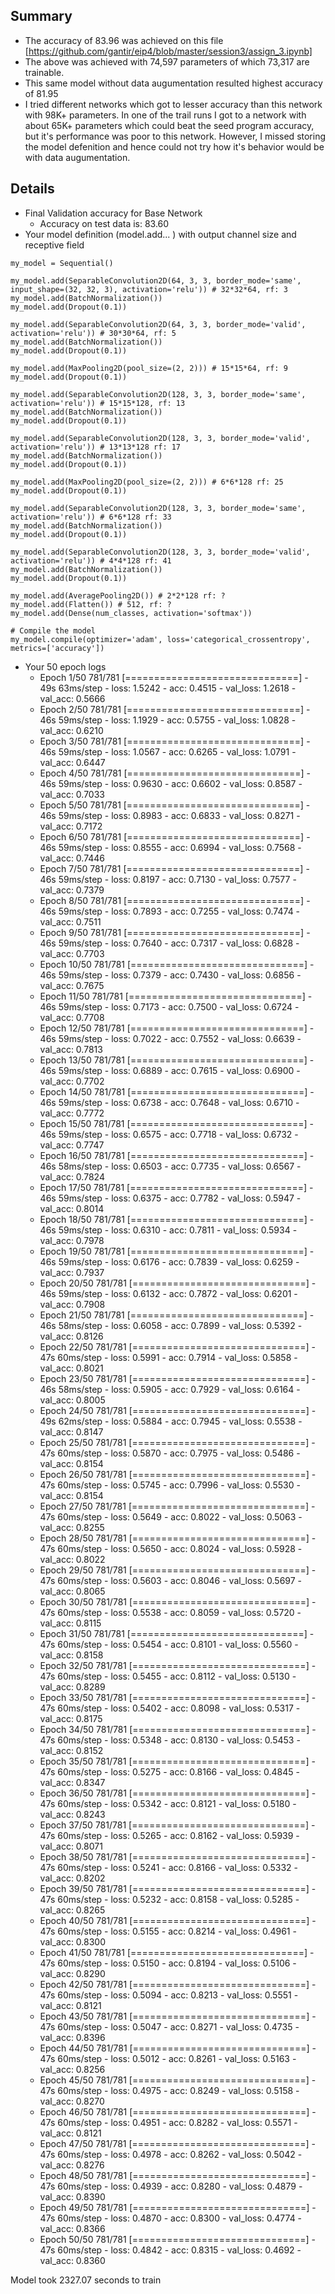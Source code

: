 ## Summary
* The accuracy of 83.96 was achieved on this file [https://github.com/gantir/eip4/blob/master/session3/assign_3.ipynb]
* The above was achieved with 74,597 parameters of which 73,317 are trainable.
* This same model without data augumentation resulted highest accuracy of 81.95
* I tried different networks which got to lesser accuracy than this network with 98K+ parameters. In one of the trail runs I got to a network with about 65K+ parameters which could beat the seed program accuracy, but it's performance was poor to this network. However, I missed storing the model defenition and hence could not try how it's behavior would be with data augumentation.

## Details
* Final Validation accuracy for Base Network
  * Accuracy on test data is: 83.60
* Your model definition (model.add... ) with output channel size and receptive field
```
my_model = Sequential()

my_model.add(SeparableConvolution2D(64, 3, 3, border_mode='same', input_shape=(32, 32, 3), activation='relu')) # 32*32*64, rf: 3
my_model.add(BatchNormalization())
my_model.add(Dropout(0.1))

my_model.add(SeparableConvolution2D(64, 3, 3, border_mode='valid', activation='relu')) # 30*30*64, rf: 5
my_model.add(BatchNormalization())
my_model.add(Dropout(0.1))

my_model.add(MaxPooling2D(pool_size=(2, 2))) # 15*15*64, rf: 9
my_model.add(Dropout(0.1))

my_model.add(SeparableConvolution2D(128, 3, 3, border_mode='same', activation='relu')) # 15*15*128, rf: 13
my_model.add(BatchNormalization())
my_model.add(Dropout(0.1))

my_model.add(SeparableConvolution2D(128, 3, 3, border_mode='valid', activation='relu')) # 13*13*128 rf: 17
my_model.add(BatchNormalization())
my_model.add(Dropout(0.1))

my_model.add(MaxPooling2D(pool_size=(2, 2))) # 6*6*128 rf: 25
my_model.add(Dropout(0.1))

my_model.add(SeparableConvolution2D(128, 3, 3, border_mode='same', activation='relu')) # 6*6*128 rf: 33
my_model.add(BatchNormalization())
my_model.add(Dropout(0.1))

my_model.add(SeparableConvolution2D(128, 3, 3, border_mode='valid', activation='relu')) # 4*4*128 rf: 41
my_model.add(BatchNormalization())
my_model.add(Dropout(0.1))

my_model.add(AveragePooling2D()) # 2*2*128 rf: ? 
my_model.add(Flatten()) # 512, rf: ?
my_model.add(Dense(num_classes, activation='softmax'))

# Compile the model
my_model.compile(optimizer='adam', loss='categorical_crossentropy', metrics=['accuracy'])
```
* Your 50 epoch logs
  * Epoch 1/50
781/781 [==============================] - 49s 63ms/step - loss: 1.5242 - acc: 0.4515 - val_loss: 1.2618 - val_acc: 0.5666
  * Epoch 2/50
781/781 [==============================] - 46s 59ms/step - loss: 1.1929 - acc: 0.5755 - val_loss: 1.0828 - val_acc: 0.6210
  * Epoch 3/50
781/781 [==============================] - 46s 59ms/step - loss: 1.0567 - acc: 0.6265 - val_loss: 1.0791 - val_acc: 0.6447
  * Epoch 4/50
781/781 [==============================] - 46s 59ms/step - loss: 0.9630 - acc: 0.6602 - val_loss: 0.8587 - val_acc: 0.7033
  * Epoch 5/50
781/781 [==============================] - 46s 59ms/step - loss: 0.8983 - acc: 0.6833 - val_loss: 0.8271 - val_acc: 0.7172
  * Epoch 6/50
781/781 [==============================] - 46s 59ms/step - loss: 0.8555 - acc: 0.6994 - val_loss: 0.7568 - val_acc: 0.7446
  * Epoch 7/50
781/781 [==============================] - 46s 59ms/step - loss: 0.8197 - acc: 0.7130 - val_loss: 0.7577 - val_acc: 0.7379
  * Epoch 8/50
781/781 [==============================] - 46s 59ms/step - loss: 0.7893 - acc: 0.7255 - val_loss: 0.7474 - val_acc: 0.7511
  * Epoch 9/50
781/781 [==============================] - 46s 59ms/step - loss: 0.7640 - acc: 0.7317 - val_loss: 0.6828 - val_acc: 0.7703
  * Epoch 10/50
781/781 [==============================] - 46s 59ms/step - loss: 0.7379 - acc: 0.7430 - val_loss: 0.6856 - val_acc: 0.7675
  * Epoch 11/50
781/781 [==============================] - 46s 59ms/step - loss: 0.7173 - acc: 0.7500 - val_loss: 0.6724 - val_acc: 0.7708
  * Epoch 12/50
781/781 [==============================] - 46s 59ms/step - loss: 0.7022 - acc: 0.7552 - val_loss: 0.6639 - val_acc: 0.7813
  * Epoch 13/50
781/781 [==============================] - 46s 59ms/step - loss: 0.6889 - acc: 0.7615 - val_loss: 0.6900 - val_acc: 0.7702
  * Epoch 14/50
781/781 [==============================] - 46s 59ms/step - loss: 0.6738 - acc: 0.7648 - val_loss: 0.6710 - val_acc: 0.7772
  * Epoch 15/50
781/781 [==============================] - 46s 59ms/step - loss: 0.6575 - acc: 0.7718 - val_loss: 0.6732 - val_acc: 0.7747
  * Epoch 16/50
781/781 [==============================] - 46s 58ms/step - loss: 0.6503 - acc: 0.7735 - val_loss: 0.6567 - val_acc: 0.7824
  * Epoch 17/50
781/781 [==============================] - 46s 59ms/step - loss: 0.6375 - acc: 0.7782 - val_loss: 0.5947 - val_acc: 0.8014
  * Epoch 18/50
781/781 [==============================] - 46s 59ms/step - loss: 0.6310 - acc: 0.7811 - val_loss: 0.5934 - val_acc: 0.7978
  * Epoch 19/50
781/781 [==============================] - 46s 59ms/step - loss: 0.6176 - acc: 0.7839 - val_loss: 0.6259 - val_acc: 0.7937
  * Epoch 20/50
781/781 [==============================] - 46s 59ms/step - loss: 0.6132 - acc: 0.7872 - val_loss: 0.6201 - val_acc: 0.7908
  * Epoch 21/50
781/781 [==============================] - 46s 58ms/step - loss: 0.6058 - acc: 0.7899 - val_loss: 0.5392 - val_acc: 0.8126
  * Epoch 22/50
781/781 [==============================] - 47s 60ms/step - loss: 0.5991 - acc: 0.7914 - val_loss: 0.5858 - val_acc: 0.8021
  * Epoch 23/50
781/781 [==============================] - 46s 58ms/step - loss: 0.5905 - acc: 0.7929 - val_loss: 0.6164 - val_acc: 0.8005
  * Epoch 24/50
781/781 [==============================] - 49s 62ms/step - loss: 0.5884 - acc: 0.7945 - val_loss: 0.5538 - val_acc: 0.8147
  * Epoch 25/50
781/781 [==============================] - 47s 60ms/step - loss: 0.5870 - acc: 0.7975 - val_loss: 0.5486 - val_acc: 0.8154
  * Epoch 26/50
781/781 [==============================] - 47s 60ms/step - loss: 0.5745 - acc: 0.7996 - val_loss: 0.5530 - val_acc: 0.8154
  * Epoch 27/50
781/781 [==============================] - 47s 60ms/step - loss: 0.5649 - acc: 0.8022 - val_loss: 0.5063 - val_acc: 0.8255
  * Epoch 28/50
781/781 [==============================] - 47s 60ms/step - loss: 0.5650 - acc: 0.8024 - val_loss: 0.5928 - val_acc: 0.8022
  * Epoch 29/50
781/781 [==============================] - 47s 60ms/step - loss: 0.5603 - acc: 0.8046 - val_loss: 0.5697 - val_acc: 0.8065
  * Epoch 30/50
781/781 [==============================] - 47s 60ms/step - loss: 0.5538 - acc: 0.8059 - val_loss: 0.5720 - val_acc: 0.8115
  * Epoch 31/50
781/781 [==============================] - 47s 60ms/step - loss: 0.5454 - acc: 0.8101 - val_loss: 0.5560 - val_acc: 0.8158
  * Epoch 32/50
781/781 [==============================] - 47s 60ms/step - loss: 0.5455 - acc: 0.8112 - val_loss: 0.5130 - val_acc: 0.8289
  * Epoch 33/50
781/781 [==============================] - 47s 60ms/step - loss: 0.5402 - acc: 0.8098 - val_loss: 0.5317 - val_acc: 0.8175
  * Epoch 34/50
781/781 [==============================] - 47s 60ms/step - loss: 0.5348 - acc: 0.8130 - val_loss: 0.5453 - val_acc: 0.8152
  * Epoch 35/50
781/781 [==============================] - 47s 60ms/step - loss: 0.5275 - acc: 0.8166 - val_loss: 0.4845 - val_acc: 0.8347
  * Epoch 36/50
781/781 [==============================] - 47s 60ms/step - loss: 0.5342 - acc: 0.8121 - val_loss: 0.5180 - val_acc: 0.8243
  * Epoch 37/50
781/781 [==============================] - 47s 60ms/step - loss: 0.5265 - acc: 0.8162 - val_loss: 0.5939 - val_acc: 0.8071
  * Epoch 38/50
781/781 [==============================] - 47s 60ms/step - loss: 0.5241 - acc: 0.8166 - val_loss: 0.5332 - val_acc: 0.8202
  * Epoch 39/50
781/781 [==============================] - 47s 60ms/step - loss: 0.5232 - acc: 0.8158 - val_loss: 0.5285 - val_acc: 0.8265
  * Epoch 40/50
781/781 [==============================] - 47s 60ms/step - loss: 0.5155 - acc: 0.8214 - val_loss: 0.4961 - val_acc: 0.8300
  * Epoch 41/50
781/781 [==============================] - 47s 60ms/step - loss: 0.5150 - acc: 0.8194 - val_loss: 0.5106 - val_acc: 0.8290
  * Epoch 42/50
781/781 [==============================] - 47s 60ms/step - loss: 0.5094 - acc: 0.8213 - val_loss: 0.5551 - val_acc: 0.8121
  * Epoch 43/50
781/781 [==============================] - 47s 60ms/step - loss: 0.5047 - acc: 0.8271 - val_loss: 0.4735 - val_acc: 0.8396
  * Epoch 44/50
781/781 [==============================] - 47s 60ms/step - loss: 0.5012 - acc: 0.8261 - val_loss: 0.5163 - val_acc: 0.8256
  * Epoch 45/50
781/781 [==============================] - 47s 60ms/step - loss: 0.4975 - acc: 0.8249 - val_loss: 0.5158 - val_acc: 0.8270
  * Epoch 46/50
781/781 [==============================] - 47s 60ms/step - loss: 0.4951 - acc: 0.8282 - val_loss: 0.5571 - val_acc: 0.8121
  * Epoch 47/50
781/781 [==============================] - 47s 60ms/step - loss: 0.4978 - acc: 0.8262 - val_loss: 0.5042 - val_acc: 0.8276
  * Epoch 48/50
781/781 [==============================] - 47s 60ms/step - loss: 0.4939 - acc: 0.8280 - val_loss: 0.4879 - val_acc: 0.8390
  * Epoch 49/50
781/781 [==============================] - 47s 60ms/step - loss: 0.4870 - acc: 0.8300 - val_loss: 0.4774 - val_acc: 0.8366
  * Epoch 50/50
781/781 [==============================] - 47s 60ms/step - loss: 0.4842 - acc: 0.8315 - val_loss: 0.4692 - val_acc: 0.8360

Model took 2327.07 seconds to train
